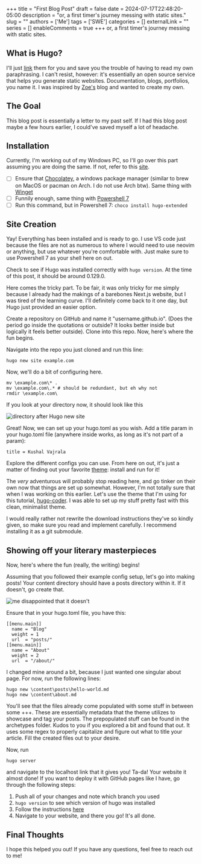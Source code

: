 +++
title = "First Blog Post" 
draft = false
date = 2024-07-17T22:48:20-05:00
description = "or, a first timer's journey messing with static sites."
slug = ""
authors = ['Me']
tags = ['SWE']
categories = []
externalLink = ""
series = []
enableComments = true
+++
or, a first timer's journey messing with static sites.

## What is Hugo?

I'll just [link](https://gohugo.io/) them for you and save you the trouble of having to read my own paraphrasing. I can't resist, however: it's essentially an open source service that helps you generate static websites. Documentation, blogs, portfolios, you name it. I was inspired by [Zoe's](https://zoriya.dev/) blog and wanted to create my own.

## The Goal

This blog post is essentially a letter to my past self. If I had this blog post maybe a few hours earlier, I could've saved myself a lot of headache.
## Installation

Currently, I'm working out of my Windows PC, so I'll go over this part assuming you are doing the same. If not, refer to this [site](https://gohugo.io/installation/).
- [ ] Ensure that [Chocolatey](https://chocolatey.org/), a windows package manager (similar to brew on MacOS or pacman on Arch. I do not use Arch btw). Same thing with [Winget](https://learn.microsoft.com/en-us/windows/package-manager/winget/)
- [ ] Funnily enough, same thing with [Powershell 7](https://learn.microsoft.com/en-us/powershell/scripting/install/installing-powershell-on-windows?view=powershell-7.4)
- [ ] Run this command, but in Powershell 7: ```choco install hugo-extended```
## Site Creation

Yay! Everything has been installed and is ready to go. I use VS code just because the files are not as numerous to where I would need to use neovim or anything, but use whatever you're comfortable with. Just make sure to use Powershell 7 as your shell here on out.

Check to see if Hugo was installed correctly with ```hugo version```. At the time of this post, it should be around 0.129.0.

Here comes the tricky part. To be fair, it was only tricky for me simply because I already had the makings of a barebones Next.js website, but I was tired of the learning curve. I'll definitely come back to it one day, but Hugo just provided an easier option.

Create a repository on GitHub and name it "username.github.io". (Does the period go inside the quotations or outside? It looks better inside but logically it feels better outside). Clone into this repo. Now, here's where the fun begins.

Navigate into the repo you just cloned and run this line: 
``` Copy
hugo new site example.com
```

Now, we'll do a bit of configuring here.
```Copy
mv \example.com\* .
mv \example.com\.* # should be redundant, but eh why not
rmdir \example.com\
```

If you look at your directory now, it should look like this

![directory after Hugo new site](/posts/first-blog-post/images/hugo-new-site.png)

Great! Now, we can set up your hugo.toml as you wish. Add a title param in your hugo.toml file (anywhere inside works, as long as it's not part of a param):
```Copy
title = Kushal Vajrala
```
Explore the different configs you can use. From here on out, it's just a matter of finding out your favorite [theme](https://themes.gohugo.io/): install and run for it!

The *very* adventurous will probably stop reading here, and go tinker on their own now that things are set up somewhat. However, I'm not totally sure that when I was working on this earlier. Let's use the theme that I'm using for this tutorial, [hugo-coder](https://themes.gohugo.io/themes/hugo-coder/). I was able to set up my stuff pretty fast with this clean, minimalist theme. 

I would really rather not rewrite the download instructions they've so kindly given, so make sure you read and implement carefully. I recommend installing it as a git submodule.

## Showing off your literary masterpieces

Now, here's where the fun (really, the writing) begins!

Assuming that you followed their example config setup, let's go into making posts! Your content directory should have a posts directory within it. If it doesn't, go create that.

![me disappointed that it doesn't](/posts/first-blog-post/images/yare-yare.gif)

Ensure that in your hugo.toml file, you have this:
```Copy
[[menu.main]]
  name = "Blog"
  weight = 1
  url  = "posts/"
[[menu.main]]
  name = "About"
  weight = 2
  url  = "/about/"
```

I changed mine around a bit, because I just wanted one singular about page. For now, run the following lines:
```Copy
hugo new \content\posts\hello-world.md
hugo new \content\about.md
```

You'll see that the files already come populated with some stuff in between some +++. These are essentially metadata that the theme utilizes to showcase and tag your posts. The prepopulated stuff can be found in the archetypes folder. Kudos to you if you explored a bit and found that out. It uses some regex to properly capitalize and figure out what to title your article. Fill the created files out to your desire.

Now, run
``` Copy
hugo server
```
and navigate to the localhost link that it gives you! Ta-da! Your website it almost done! If you want to deploy it with GitHub pages like I have, go through the following steps:

1. Push all of your changes and note which branch you used
2. `hugo version` to see which version of hugo was installed
3. Follow the instructions [here](https://gohugo.io/hosting-and-deployment/hosting-on-github/)
4. Navigate to your website, and there you go! It's all done.


## Final Thoughts

I hope this helped you out! If you have any questions, feel free to reach out to me!


